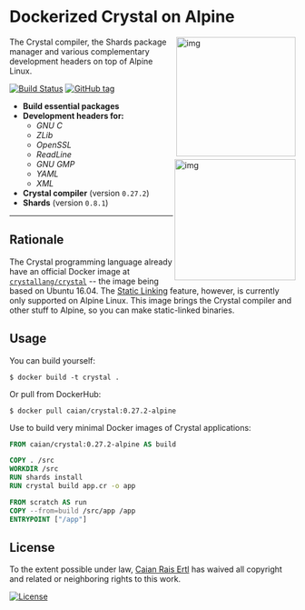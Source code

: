 # Dockerized Crystal on Alpine

<a href="https://crystal-lang.org" target="_blank"><img src="https://crystal-lang.org/assets/media/crystal_logo-stacked_version.svg" alt="img" height="210px" align="right"/></a>

The Crystal compiler, the Shards package manager and various complementary
development headers on top of Alpine Linux.

[![Build Status][travis-shield]][travis-url] [![GitHub tag][tag-shield]][tag-url]

- __Build essential packages__
- __Development headers for:__
    - _GNU C_
    - _ZLib_
    - _OpenSSL_
    - _ReadLine_ <img src="https://cdn.worldvectorlogo.com/logos/docker.svg" alt="img" height="213px" align="right"/>
    - _GNU GMP_
    - _YAML_
    - _XML_
- __Crystal compiler__ (version `0.27.2`)
- __Shards__ (version `0.8.1`)

---

## Rationale

The Crystal programming language already have an official Docker image at
[`crystallang/crystal`][crystal-docker-url] -- the image being based on Ubuntu
16.04. The [Static Linking][crystal-static-linking] feature, however, is
currently only supported on Alpine Linux. This image brings the Crystal
compiler and other stuff to Alpine, so you can make static-linked binaries.


## Usage

You can build yourself:

```shell
$ docker build -t crystal .
```

Or pull from DockerHub:

```shell
$ docker pull caian/crystal:0.27.2-alpine
```

Use to build very minimal Docker images of Crystal applications:

```Dockerfile
FROM caian/crystal:0.27.2-alpine AS build

COPY . /src
WORKDIR /src
RUN shards install
RUN crystal build app.cr -o app

FROM scratch AS run
COPY --from=build /src/app /app
ENTRYPOINT ["/app"]
```

[crystal-docker-url]: https://hub.docker.com/r/crystallang/crystal
[crystal-static-linking]: https://github.com/crystal-lang/crystal/wiki/Static-Linking

[travis-shield]: https://img.shields.io/travis/caian-org/crystal-alpine.svg?style=for-the-badge
[travis-url]: https://travis-ci.org/caian-org/crystal-alpine

[tag-shield]: https://img.shields.io/github/tag/caian-org/crystal-alpine.svg?style=for-the-badge
[tag-url]: https://github.com/caian-org/crystal-alpine/releases

## License

To the extent possible under law, [Caian Rais Ertl][me] has waived all
copyright and related or neighboring rights to this work.

[![License][cc-shield]][cc-url]

[me]: https://github.com/caiertl
[cc-shield]: https://forthebadge.com/images/badges/cc-0.svg
[cc-url]: http://creativecommons.org/publicdomain/zero/1.0
